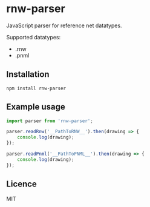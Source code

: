 # rnw-parser

JavaScript parser for reference net datatypes.

Supported datatypes:
  * .rnw
  * .pnml

## Installation

`npm install rnw-parser`

## Example usage 

```JavaScript
import parser from 'rnw-parser';

parser.readRnw('__PathToRNW__').then(drawing => {
    console.log(drawing);
});

parser.readPnml('__PathToPNML__').then(drawing => {
    console.log(drawing);
});

```

## Licence
MIT

